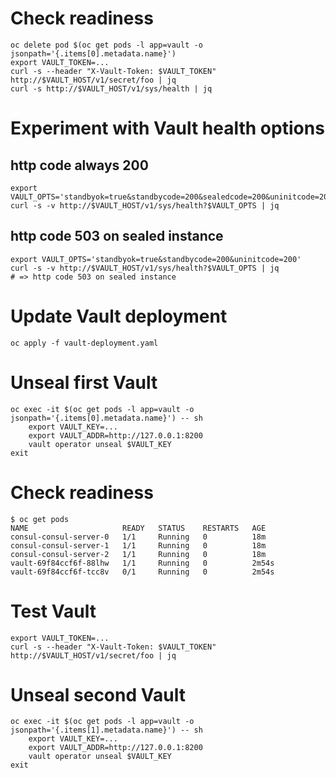 # Check readiness
```
oc delete pod $(oc get pods -l app=vault -o jsonpath='{.items[0].metadata.name}')
export VAULT_TOKEN=...
curl -s --header "X-Vault-Token: $VAULT_TOKEN" http://$VAULT_HOST/v1/secret/foo | jq
curl -s http://$VAULT_HOST/v1/sys/health | jq
```

# Experiment with Vault health options
## http code always 200
```
export VAULT_OPTS='standbyok=true&standbycode=200&sealedcode=200&uninitcode=200'
curl -s -v http://$VAULT_HOST/v1/sys/health?$VAULT_OPTS | jq
```
## http code 503 on sealed instance
```
export VAULT_OPTS='standbyok=true&standbycode=200&uninitcode=200'
curl -s -v http://$VAULT_HOST/v1/sys/health?$VAULT_OPTS | jq
# => http code 503 on sealed instance
```

# Update Vault deployment
```
oc apply -f vault-deployment.yaml
```

# Unseal first Vault
```
oc exec -it $(oc get pods -l app=vault -o jsonpath='{.items[0].metadata.name}') -- sh
    export VAULT_KEY=...
    export VAULT_ADDR=http://127.0.0.1:8200
    vault operator unseal $VAULT_KEY
exit
```

# Check readiness
```
$ oc get pods
NAME                     READY   STATUS    RESTARTS   AGE
consul-consul-server-0   1/1     Running   0          18m
consul-consul-server-1   1/1     Running   0          18m
consul-consul-server-2   1/1     Running   0          18m
vault-69f84ccf6f-88lhw   1/1     Running   0          2m54s
vault-69f84ccf6f-tcc8v   0/1     Running   0          2m54s
```

# Test Vault
```
export VAULT_TOKEN=...
curl -s --header "X-Vault-Token: $VAULT_TOKEN" http://$VAULT_HOST/v1/secret/foo | jq
```

# Unseal second Vault
```
oc exec -it $(oc get pods -l app=vault -o jsonpath='{.items[1].metadata.name}') -- sh
    export VAULT_KEY=...
    export VAULT_ADDR=http://127.0.0.1:8200
    vault operator unseal $VAULT_KEY
exit
```